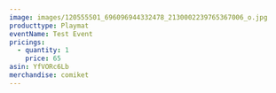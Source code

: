 ```yaml
---
image: images/120555501_696096944332478_2130002239765367006_o.jpg
producttype: Playmat
eventName: Test Event
pricings:
  - quantity: 1
    price: 65
asin: YfVORc6Lb
merchandise: comiket
---
```

